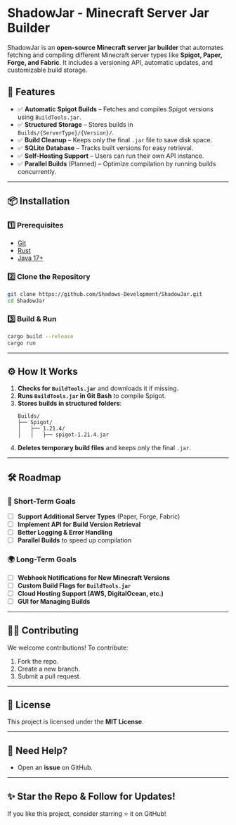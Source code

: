 # **ShadowJar - Minecraft Server Jar Builder**  
ShadowJar is an **open-source Minecraft server jar builder** that automates fetching and compiling different Minecraft server types like **Spigot, Paper, Forge, and Fabric**. It includes a versioning API, automatic updates, and customizable build storage.

## **🚀 Features**
- ✅ **Automatic Spigot Builds** – Fetches and compiles Spigot versions using `BuildTools.jar`.
- ✅ **Structured Storage** – Stores builds in `Builds/{ServerType}/{Version}/`.
- ✅ **Build Cleanup** – Keeps only the final `.jar` file to save disk space.
- ✅ **SQLite Database** – Tracks built versions for easy retrieval.
- ✅ **Self-Hosting Support** – Users can run their own API instance.
- ✅ **Parallel Builds** (Planned) – Optimize compilation by running builds concurrently.

---

## **📦 Installation**
### **1️⃣ Prerequisites**
- [Git](https://git-scm.com/downloads)
- [Rust](https://www.rust-lang.org/)
- [Java 17+](https://adoptium.net/)

### **2️⃣ Clone the Repository**
```sh
git clone https://github.com/Shadows-Development/ShadowJar.git
cd ShadowJar
```

### **3️⃣ Build & Run**
```sh
cargo build --release
cargo run
```

---

## **⚙️ How It Works**
1. **Checks for `BuildTools.jar`** and downloads it if missing.
2. **Runs `BuildTools.jar` in Git Bash** to compile Spigot.
3. **Stores builds in structured folders**:  
   ```
   Builds/
   ├── Spigot/
   │   ├── 1.21.4/
   │   │   ├── spigot-1.21.4.jar
   ```
4. **Deletes temporary build files** and keeps only the final `.jar`.

---

## **🛠️ Roadmap**
### **🚀 Short-Term Goals**
- [ ] **Support Additional Server Types** (Paper, Forge, Fabric)
- [ ] **Implement API for Build Version Retrieval**
- [ ] **Better Logging & Error Handling**
- [ ] **Parallel Builds** to speed up compilation

### **🌍 Long-Term Goals**
- [ ] **Webhook Notifications for New Minecraft Versions**
- [ ] **Custom Build Flags for `BuildTools.jar`**
- [ ] **Cloud Hosting Support (AWS, DigitalOcean, etc.)**
- [ ] **GUI for Managing Builds**

---

## **👨‍💻 Contributing**
We welcome contributions! To contribute:
1. Fork the repo.
2. Create a new branch.
3. Submit a pull request.

---

## **📄 License**
This project is licensed under the **MIT License**.

---

## **📢 Need Help?**
- Open an **issue** on GitHub.

---

## **✨ Star the Repo & Follow for Updates!**
If you like this project, consider starring ⭐ it on GitHub!
